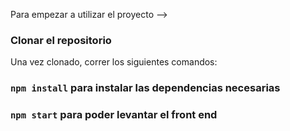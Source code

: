 Para empezar a utilizar el proyecto -->
### Clonar el repositorio

Una vez clonado, correr los siguientes comandos:

### `npm install` para instalar las dependencias necesarias

### `npm start` para poder levantar el front end
